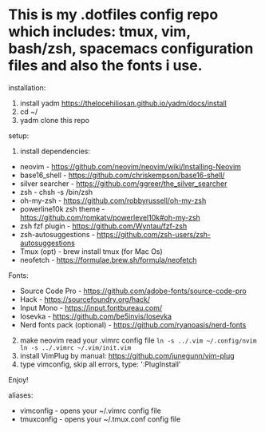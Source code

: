 # This is my .dotfiles config repo which includes: tmux, vim, bash/zsh, spacemacs configuration files and also the fonts i use.

installation:

1) install yadm
https://thelocehiliosan.github.io/yadm/docs/install
2) cd ~/
3) yadm clone this repo

setup:

1) install dependencies:
- neovim - https://github.com/neovim/neovim/wiki/Installing-Neovim
- base16_shell - https://github.com/chriskempson/base16-shell/
- silver searcher - https://github.com/ggreer/the_silver_searcher
- zsh - chsh -s /bin/zsh
- oh-my-zsh - https://github.com/robbyrussell/oh-my-zsh
- powerline10k zsh theme - https://github.com/romkatv/powerlevel10k#oh-my-zsh
- zsh fzf plugin - https://github.com/Wyntau/fzf-zsh
- zsh-autosuggestions - https://github.com/zsh-users/zsh-autosuggestions
- Tmux (opt) - brew install tmux (for Mac Os)
- neofetch - https://formulae.brew.sh/formula/neofetch

Fonts:
- Source Code Pro - https://github.com/adobe-fonts/source-code-pro
- Hack - https://sourcefoundry.org/hack/
- Input Mono - https://input.fontbureau.com/
- Iosevka - https://github.com/be5invis/Iosevka
- Nerd fonts pack (optional) - https://github.com/ryanoasis/nerd-fonts

2) make neovim read your .vimrc config file
`
ln -s ../.vim ~/.config/nvim
ln -s ../.vimrc ~/.vim/init.vim
`
3) install VimPlug by manual: https://github.com/junegunn/vim-plug
4) type vimconfig, skip all errors, type: ':PlugInstall'

Enjoy!

aliases:

- vimconfig - opens your ~/.vimrc config file
- tmuxconfig - opens your ~/.tmux.conf config file
